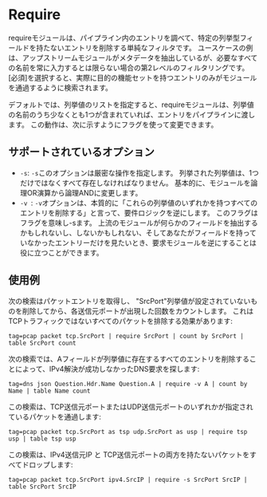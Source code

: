# Require

requireモジュールは、パイプライン内のエントリを調べて、特定の列挙型フィールドを持たないエントリを削除する単純なフィルタです。  ユースケースの例は、アップストリームモジュールがメタデータを抽出しているが、必要なすべての名前を常に入力するとは限らない場合の第2レベルのフィルタリングです。  [必須]を選択すると、実際に目的の機能セットを持つエントリのみがモジュールを通過するように検索されます。

デフォルトでは、列挙値のリストを指定すると、requireモジュールは、列挙値の名前のうち少なくとも1つが含まれていれば、エントリをパイプラインに渡します。  この動作は、次に示すようにフラグを使って変更できます。

## サポートされているオプション

* `-s`: `-s`このオプションは厳密な操作を指定します。  列挙された列挙値は、1つだけではなくすべて存在しなければなりません。  基本的に、モジュールを論理OR演算から論理ANDに変更します。
* `-v `: `-v`オプションは、本質的に「これらの列挙値のいずれかを持つすべてのエントリを削除する」と言って、要件ロジックを逆にします。  このフラグはフラグを意味し-sます。  上流のモジュールが何らかのフィールドを抽出するかもしれないし、しないかもしれない、そしてあなたがフィールドを持っていなかったエントリーだけを見たいとき、要求モジュールを逆にすることは役に立つことができます。

## 使用例

次の検索はパケットエントリを取得し、 "SrcPort"列挙値が設定されていないものを削除してから、各送信元ポートが出現した回数をカウントします。  これはTCPトラフィックではないすべてのパケットを排除する効果があります:

```
tag=pcap packet tcp.SrcPort | require SrcPort | count by SrcPort | table SrcPort count
```

次の検索では、Aフィールドが列挙値に存在するすべてのエントリを削除することによって、IPv4解決が成功しなかったDNS要求を探します:

```
tag=dns json Question.Hdr.Name Question.A | require -v A | count by Name | table Name count
```

この検索は、TCP送信元ポートまたはUDP送信元ポートのいずれかが指定されているパケットを通過します:

```
tag=pcap packet tcp.SrcPort as tsp udp.SrcPort as usp | require tsp usp | table tsp usp
```

この検索は、IPv4送信元IP と TCP送信元ポートの両方を持たないパケットをすべてドロップします:

```
tag=pcap packet tcp.SrcPort ipv4.SrcIP | require -s SrcPort SrcIP | table SrcPort SrcIP
```
